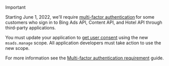 > [!IMPORTANT]
> Starting June 1, 2022, we'll require [multi-factor authentication](authentication-oauth-mfa.md) for some customers who sign in to Bing Ads API, Content API, and Hotel API through third-party applications.
>
> You must update your application to [get user consent](../authentication-oauth-consent.md) using the new ```msads.manage``` scope. All application developers must take action to use the new scope.
>
> For more information see the [Multi-factor authentication requirement](../authentication-oauth-mfa.md) guide.
